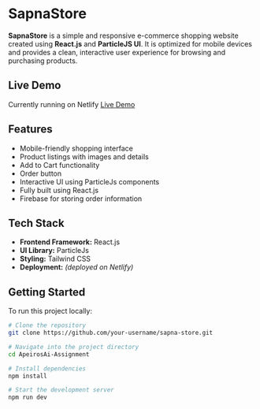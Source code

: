 # SapnaStore

**SapnaStore** is a simple and responsive e-commerce shopping website created using **React.js** and **ParticleJS UI**. It is optimized for mobile devices and provides a clean, interactive user experience for browsing and purchasing products.

## Live Demo

Currently running on Netlify
[Live Demo](https://companyassignmentt.netlify.app/)

## Features

- Mobile-friendly shopping interface
- Product listings with images and details
- Add to Cart functionality 
- Order button
- Interactive UI using ParticleJs components
- Fully built using React.js
- Firebase for storing order information 

## Tech Stack

- **Frontend Framework:** React.js  
- **UI Library:** ParticleJs 
- **Styling:**  Tailwind CSS 
- **Deployment:** *(deployed on Netlify)*

## Getting Started

To run this project locally:

```bash
# Clone the repository
git clone https://github.com/your-username/sapna-store.git

# Navigate into the project directory
cd ApeirosAi-Assignment

# Install dependencies
npm install

# Start the development server
npm run dev
